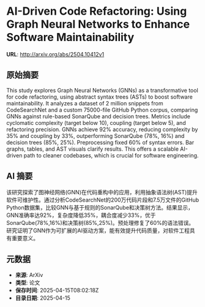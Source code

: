 # AI-Driven Code Refactoring: Using Graph Neural Networks to Enhance Software Maintainability

**URL**: http://arxiv.org/abs/2504.10412v1

## 原始摘要

This study explores Graph Neural Networks (GNNs) as a transformative tool for
code refactoring, using abstract syntax trees (ASTs) to boost software
maintainability. It analyzes a dataset of 2 million snippets from CodeSearchNet
and a custom 75000-file GitHub Python corpus, comparing GNNs against rule-based
SonarQube and decision trees. Metrics include cyclomatic complexity (target
below 10), coupling (target below 5), and refactoring precision. GNNs achieve
92% accuracy, reducing complexity by 35% and coupling by 33%, outperforming
SonarQube (78%, 16%) and decision trees (85%, 25%). Preprocessing fixed 60% of
syntax errors. Bar graphs, tables, and AST visuals clarify results. This offers
a scalable AI-driven path to cleaner codebases, which is crucial for software
engineering.


## AI 摘要

该研究探索了图神经网络(GNN)在代码重构中的应用，利用抽象语法树(AST)提升软件可维护性。通过分析CodeSearchNet的200万代码片段和7.5万文件的GitHub Python数据集，比较GNN与基于规则的SonarQube和决策树方法。结果显示，GNN准确率达92%，复杂度降低35%，耦合度减少33%，优于SonarQube(78%,16%)和决策树(85%,25%)。预处理修复了60%的语法错误。研究证明了GNN作为可扩展的AI驱动方案，能有效提升代码质量，对软件工程具有重要意义。

## 元数据

- **来源**: ArXiv
- **类型**: 论文
- **保存时间**: 2025-04-15T08:02:18Z
- **目录日期**: 2025-04-15
